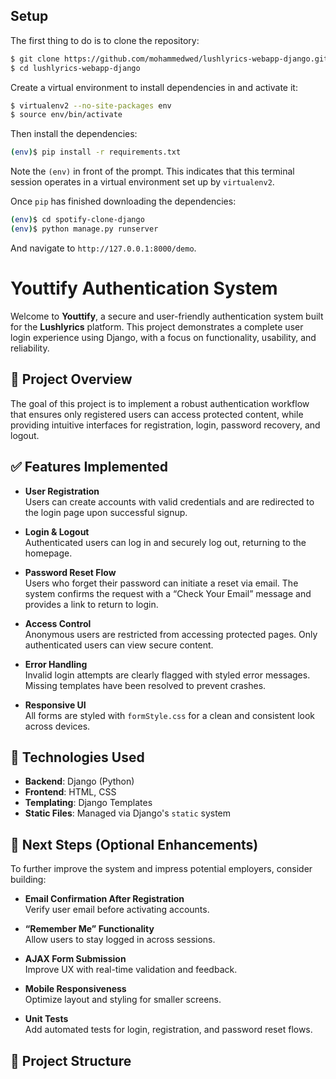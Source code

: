 


## Setup

The first thing to do is to clone the repository:

```sh
$ git clone https://github.com/mohammedwed/lushlyrics-webapp-django.git
$ cd lushlyrics-webapp-django
```

Create a virtual environment to install dependencies in and activate it:

```sh
$ virtualenv2 --no-site-packages env
$ source env/bin/activate
```

Then install the dependencies:

```sh
(env)$ pip install -r requirements.txt
```
Note the `(env)` in front of the prompt. This indicates that this terminal
session operates in a virtual environment set up by `virtualenv2`.

Once `pip` has finished downloading the dependencies:
```sh
(env)$ cd spotify-clone-django
(env)$ python manage.py runserver
```
And navigate to `http://127.0.0.1:8000/demo`.
# Youttify Authentication System

Welcome to **Youttify**, a secure and user-friendly authentication system built for the **Lushlyrics** platform. This project demonstrates a complete user login experience using Django, with a focus on functionality, usability, and reliability.

## 🔐 Project Overview

The goal of this project is to implement a robust authentication workflow that ensures only registered users can access protected content, while providing intuitive interfaces for registration, login, password recovery, and logout.

## ✅ Features Implemented

- **User Registration**  
  Users can create accounts with valid credentials and are redirected to the login page upon successful signup.

- **Login & Logout**  
  Authenticated users can log in and securely log out, returning to the homepage.

- **Password Reset Flow**  
  Users who forget their password can initiate a reset via email. The system confirms the request with a “Check Your Email” message and provides a link to return to login.

- **Access Control**  
  Anonymous users are restricted from accessing protected pages. Only authenticated users can view secure content.

- **Error Handling**  
  Invalid login attempts are clearly flagged with styled error messages. Missing templates have been resolved to prevent crashes.

- **Responsive UI**  
  All forms are styled with `formStyle.css` for a clean and consistent look across devices.

## 📌 Technologies Used

- **Backend**: Django (Python)
- **Frontend**: HTML, CSS
- **Templating**: Django Templates
- **Static Files**: Managed via Django's `static` system

## 🚀 Next Steps (Optional Enhancements)

To further improve the system and impress potential employers, consider building:

- **Email Confirmation After Registration**  
  Verify user email before activating accounts.

- **“Remember Me” Functionality**  
  Allow users to stay logged in across sessions.

- **AJAX Form Submission**  
  Improve UX with real-time validation and feedback.

- **Mobile Responsiveness**  
  Optimize layout and styling for smaller screens.

- **Unit Tests**  
  Add automated tests for login, registration, and password reset flows.

## 📂 Project Structure

